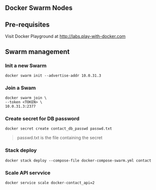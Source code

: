 Docker Swarm Nodes
-------------------

## Pre-requisites
Visit Docker Playground at http://labs.play-with-docker.com

## Swarm management

### Init a new Swarm
    docker swarm init --advertise-addr 10.0.31.3

### Join a Swam
    docker swarm join \
    --token <TOKEN> \
    10.0.31.3:2377

### Create secret for DB password
    docker secret create contact_db_passwd passwd.txt
> passwd.txt is the file containing the secret

### Stack deploy
    docker stack deploy --compose-file docker-compose-swarm.yml contact

### Scale API servvice
    docker service scale docker-contact_api=2